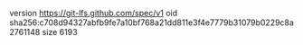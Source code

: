 version https://git-lfs.github.com/spec/v1
oid sha256:c708d94327abfb9fe7a10bf768a21dd811e3f4e7779b31079b0229c8a2761148
size 6193
